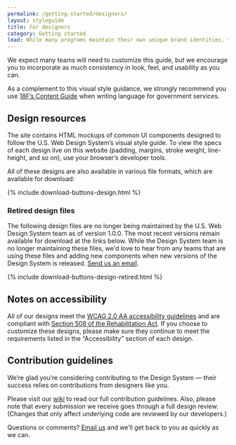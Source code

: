 ```yaml
---
permalink: /getting-started/designers/
layout: styleguide
title: For designers
category: Getting started
lead: While many programs maintain their own unique brand identities, the Design System offers a common visual style that you can flexibly apply to a range of government digital platforms. Our visual style offers a clean, modern aesthetic that meets high standards of visual accessibility while promoting credibility, trust, and warmth in the design.
---
```


We expect many teams will need to customize this guide, but we encourage you to incorporate as much consistency in look, feel, and usability as you can.

As a complement to this visual style guidance, we strongly recommend you use [18F’s Content Guide](https://pages.18f.gov/content-guide/) when writing language for government services.

## Design resources

The site contains HTML mockups of common UI components designed to follow the U.S. Web Design System’s visual style guide. To view the specs of each design live on this website (padding, margins, stroke weight, line-height, and so on), use your browser’s developer tools.

All of these designs are also available in various file formats, which are available for download:

{% include download-buttons-design.html %}

### Retired design files
The following design files are no longer being maintained by the U.S. Web Design System team as of version 1.0.0. The most recent versions remain available for download at the links below. While the Design System team is no longer maintaining these files, we'd love to hear from any teams that are using these files and adding new components when new versions of the Design System is released. [Send us an email](mailto:@uswebdesignstandards@gsa.gov).

{% include download-buttons-design-retired.html %}

## Notes on accessibility

All of our designs meet the [WCAG 2.0 AA accessibility guidelines](https://www.w3.org/TR/WCAG20/) and are compliant with [Section 508 of the Rehabilitation Act](http://www.section508.gov/). If you choose to customize these designs, please make sure they continue to meet the requirements listed in the “Accessibility” section of each design.

## Contribution guidelines

We’re glad you’re considering contributing to the Design System — their success relies on contributions from designers like you.

Please visit our [wiki](https://github.com/18F/web-design-standards/wiki/Contribution-Guidelines:-Design) to read our full contribution guidelines. Also, please note that every submission we receive goes through a full design review. (Changes that only affect underlying code are reviewed by our developers.)

Questions or comments? [Email us](mailto:uswebdesignstandards@gsa.gov) and we’ll get back to you as quickly as we can.
